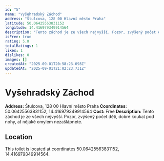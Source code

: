 ```yaml
---
id: "5"
name: "Vyšehradský Záchod"
address: "Štulcova, 128 00 Hlavní město Praha"
latitude: 50.06425563831152
longitude: 14.416979349914564
description: "Tento záchod je ze všech nejvyšší. Pozor, zvýšený počet dětí, dobré koukat pod nohy, ať nějaké omylem nezašlápnete."
isFree: true
rating: 5.0
totalRatings: 1
likes: 1
dislikes: 0
images: []
createdAt: "2025-09-01T20:58:23.098Z"
updatedAt: "2025-09-01T21:02:23.731Z"
---
```



# Vyšehradský Záchod

**Address:** Štulcova, 128 00 Hlavní město Praha
**Coordinates:** 50.06425563831152, 14.416979349914564
**Cost:** Free
**Description:** Tento záchod je ze všech nejvyšší. Pozor, zvýšený počet dětí, dobré koukat pod nohy, ať nějaké omylem nezašlápnete.

## Location
This toilet is located at coordinates 50.06425563831152, 14.416979349914564.
